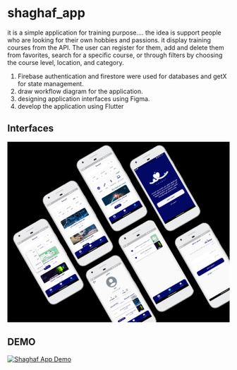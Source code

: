 # shaghaf_app
it is a simple application for training purpose....
the idea is support people who are looking for their own hobbies and passions. it display training courses from the API. 
The user can register for them, add and delete them from favorites, search for a specific course, or through filters by choosing the course level, location, and category.

1. Firebase authentication and firestore were used for databases and getX for state management.
2. draw workflow diagram for the application.
3. designing application interfaces using Figma.
4. develop the application using Flutter

## Interfaces
![Shaghaf App Interfaces](shaghaf_screens.png)

## DEMO
[![Shaghaf App Demo](https://share.gifyoutube.com/KzB6Gb.gif)](https://youtu.be/LXMtK-9e_hA)
